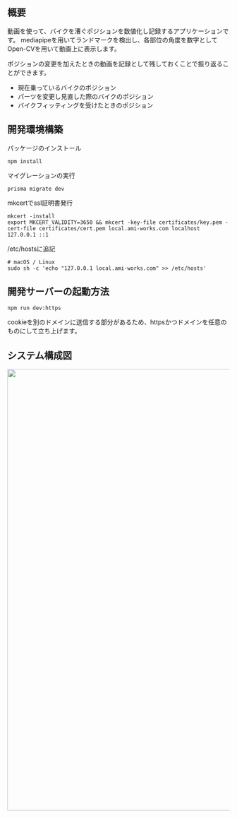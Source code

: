 ## 概要
動画を使って、バイクを漕ぐポジションを数値化し記録するアプリケーションです。
mediapipeを用いてランドマークを検出し、各部位の角度を数字としてOpen-CVを用いて動画上に表示します。

ポジションの変更を加えたときの動画を記録として残しておくことで振り返ることができます。

- 現在乗っているバイクのポジション
- パーツを変更し見直した際のバイクのポジション
- バイクフィッティングを受けたときのポジション

## 開発環境構築
パッケージのインストール
```
npm install
```
マイグレーションの実行
```
prisma migrate dev
```
mkcertでssl証明書発行
```
mkcert -install
export MKCERT_VALIDITY=3650 && mkcert -key-file certificates/key.pem -cert-file certificates/cert.pem local.ami-works.com localhost 127.0.0.1 ::1
```
/etc/hostsに追記
```
# macOS / Linux
sudo sh -c 'echo "127.0.0.1 local.ami-works.com" >> /etc/hosts'

```

## 開発サーバーの起動方法
```
npm run dev:https
```
cookieを別のドメインに送信する部分があるため、httpsかつドメインを任意のものにして立ち上げます。

## システム構成図

<img width="1000px" src="https://github.com/user-attachments/assets/f9ea572a-7041-48a8-8c04-fb0f0bc6bae9" />


